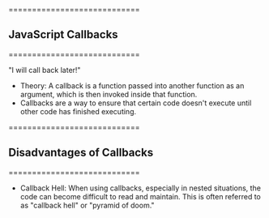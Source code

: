 ============================

## JavaScript Callbacks

============================

"I will call back later!"

- Theory: A callback is a function passed into another function as an argument, which is then invoked inside that function.
- Callbacks are a way to ensure that certain code doesn't execute until other code has finished executing.

============================

## Disadvantages of Callbacks

============================

- Callback Hell: When using callbacks, especially in nested situations, the code can become difficult to read and maintain. This is often referred to as "callback hell" or "pyramid of doom."
